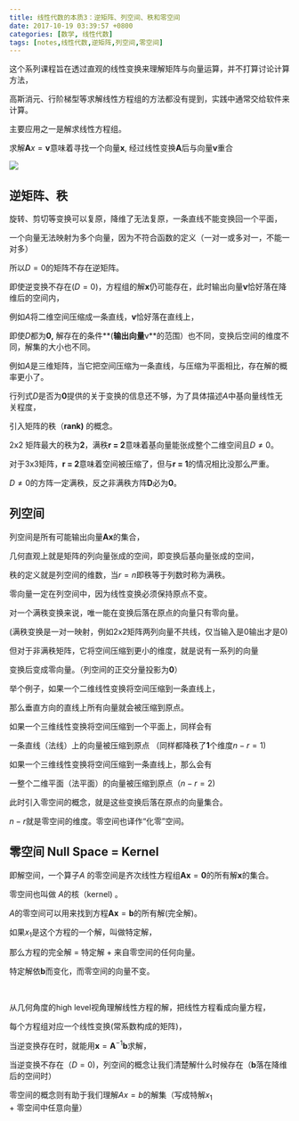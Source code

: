 ```yaml
---
title: 线性代数的本质3：逆矩阵、列空间、秩和零空间
date: 2017-10-19 03:39:57 +0800
categories: [数学, 线性代数]
tags: [notes,线性代数,逆矩阵,列空间,零空间]    
---
```






这个系列课程旨在透过直观的线性变换来理解矩阵与向量运算，并不打算讨论计算方法，     	

高斯消元、行阶梯型等求解线性方程组的方法都没有提到，实践中通常交给软件来计算。			

主要应用之一是解求线性方程组。		

求解$\mathbf{A}x = \mathbf{v}$意味着寻找一个向量$\mathbf{x}$, 经过线性变换$\mathbf{A}$后与向量$\mathbf{v}$重合		       

![](https://cdn.jsdelivr.net/gh/dlcai/image-bed/img/linear_algebra3/1.png)





## 逆矩阵、秩

旋转、剪切等变换可以复原，降维了无法复原，一条直线不能变换回一个平面，			

一个向量无法映射为多个向量，因为不符合函数的定义（一对一或多对一，不能一对多）				

所以$D = 0$的矩阵不存在逆矩阵。			

即使逆变换不存在($D = 0$)，方程组的解**x**仍可能存在，此时输出向量**v**恰好落在降维后的空间内，				

例如$A$将二维空间压缩成一条直线，**v**恰好落在直线上，

即使$D$都为**0,** 解存在的条件**(**输出向量**v**的范围）也不同，变换后空间的维度不同，解集的大小也不同。			

例如$A$是三维矩阵，当它把空间压缩为一条直线，与压缩为平面相比，存在解的概率更小了。			

行列式$D$是否为**0**提供的关于变换的信息还不够，为了具体描述$A$中基向量线性无关程度，			

引入矩阵的秩（**rank)** 的概念。   		

$\mathrm{2 x 2}$ 矩阵最大的秩为**2**，满秩**r = 2**意味着基向量能张成整个二维空间且$D \ne 0$。			

对于$\mathrm{3 x 3}$矩阵，**r = 2**意味着空间被压缩了，但与**r = 1**的情况相比没那么严重。			

$D \ne 0$的方阵一定满秩，反之非满秩方阵**D**必为**0**。       	



## 列空间

列空间是所有可能输出向量$\mathbf{Ax}$的集合，

几何直观上就是矩阵的列向量张成的空间，即变换后基向量张成的空间，				

秩的定义就是列空间的维数，当$r = n$即秩等于列数时称为满秩。		

零向量一定在列空间中，因为线性变换必须保持原点不变。			

对一个满秩变换来说，唯一能在变换后落在原点的向量只有零向量。			

 (满秩变换是一对一映射，例如$\mathrm{2x2}$矩阵两列向量不共线，仅当输入是0输出才是0)				

但对于非满秩矩阵，它将空间压缩到更小的维度，就是说有一系列的向量

变换后变成零向量。（列空间的正交分量投影为**0**）				

举个例子，如果一个二维线性变换将空间压缩到一条直线上，				

那么垂直方向的直线上所有向量就会被压缩到原点。			

如果一个三维线性变换将空间压缩到一个平面上，同样会有				

一条直线（法线）上的向量被压缩到原点 （同样都降秩了**1**个维度$n - r = 1$)	        

如果一个三维线性变换将空间压缩到一条直线上，那么会有				

一整个二维平面（法平面）的向量被压缩到原点（$n - r = 2$)				

此时引入零空间的概念，就是这些变换后落在原点的向量集合。

 $n - r$就是零空间的维度。零空间也译作“化零”空间。



## 零空间 **Null Space = Kernel**

即解空间，一个算子$A$ 的零空间是齐次线性方程组$\mathbf{Ax}=\mathbf{0}$的所有解**x**的集合。								

零空间也叫做 *A*的核（kernel) 。				



*A*的零空间可以用来找到方程$\mathbf{Ax}=\mathbf{b}$的所有解(完全解)。			

如果$x_1$是这个方程的一个解，叫做特定解，			

那么方程的完全解 = 特定解 + 来自零空间的任何向量。 		

特定解依$\mathbf{b}$而变化，而零空间的向量不变。				

​		

从几何角度的high level视角理解线性方程的解，把线性方程看成向量方程，        			

每个方程组对应一个线性变换(常系数构成的矩阵)，  	  		

当逆变换存在时，就能用$\mathbf{x} = \mathbf{A}^{-1}\mathbf{b}$求解， 				

当逆变换不存在（$D = 0$)，列空间的概念让我们清楚解什么时候存在（$\mathbf{b}$落在降维后的空间时）				

零空间的概念则有助于我们理解$Ax = b$的解集（写成特解$x_1$ + 零空间中任意向量）					

